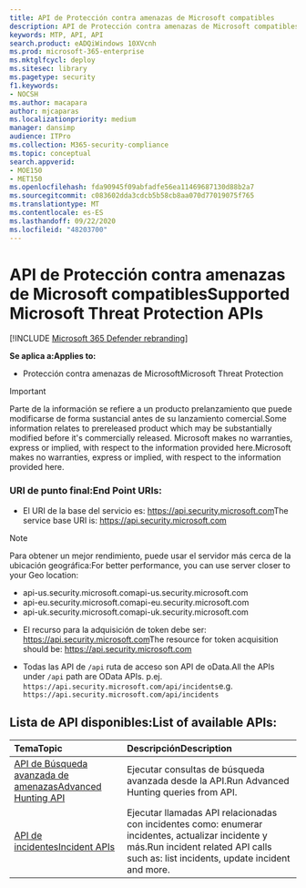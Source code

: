 ```yaml
---
title: API de Protección contra amenazas de Microsoft compatibles
description: API de Protección contra amenazas de Microsoft compatibles
keywords: MTP, API, API
search.product: eADQiWindows 10XVcnh
ms.prod: microsoft-365-enterprise
ms.mktglfcycl: deploy
ms.sitesec: library
ms.pagetype: security
f1.keywords:
- NOCSH
ms.author: macapara
author: mjcaparas
ms.localizationpriority: medium
manager: dansimp
audience: ITPro
ms.collection: M365-security-compliance
ms.topic: conceptual
search.appverid:
- MOE150
- MET150
ms.openlocfilehash: fda90945f09abfadfe56ea11469687130d88b2a7
ms.sourcegitcommit: c083602dda3cdcb5b58cb8aa070d77019075f765
ms.translationtype: MT
ms.contentlocale: es-ES
ms.lasthandoff: 09/22/2020
ms.locfileid: "48203700"
---
```

# <a name="supported-microsoft-threat-protection-apis"></a><span data-ttu-id="1361f-104">API de Protección contra amenazas de Microsoft compatibles</span><span class="sxs-lookup"><span data-stu-id="1361f-104">Supported Microsoft Threat Protection APIs</span></span> 

[!INCLUDE [Microsoft 365 Defender rebranding](../includes/microsoft-defender.md)]

<span data-ttu-id="1361f-105">**Se aplica a:**</span><span class="sxs-lookup"><span data-stu-id="1361f-105">**Applies to:**</span></span>
- <span data-ttu-id="1361f-106">Protección contra amenazas de Microsoft</span><span class="sxs-lookup"><span data-stu-id="1361f-106">Microsoft Threat Protection</span></span>

>[!IMPORTANT] 
><span data-ttu-id="1361f-107">Parte de la información se refiere a un producto prelanzamiento que puede modificarse de forma sustancial antes de su lanzamiento comercial.</span><span class="sxs-lookup"><span data-stu-id="1361f-107">Some information relates to prereleased product which may be substantially modified before it's commercially released.</span></span> <span data-ttu-id="1361f-108">Microsoft makes no warranties, express or implied, with respect to the information provided here.</span><span class="sxs-lookup"><span data-stu-id="1361f-108">Microsoft makes no warranties, express or implied, with respect to the information provided here.</span></span>


### <a name="end-point-uris"></a><span data-ttu-id="1361f-109">URI de punto final:</span><span class="sxs-lookup"><span data-stu-id="1361f-109">End Point URIs:</span></span>

- <span data-ttu-id="1361f-110">El URI de la base del servicio es: https://api.security.microsoft.com</span><span class="sxs-lookup"><span data-stu-id="1361f-110">The service base URI is: https://api.security.microsoft.com</span></span> <br>

>[!NOTE]
><span data-ttu-id="1361f-111">Para obtener un mejor rendimiento, puede usar el servidor más cerca de la ubicación geográfica:</span><span class="sxs-lookup"><span data-stu-id="1361f-111">For better performance, you can use server closer to your Geo location:</span></span>
> - <span data-ttu-id="1361f-112">api-us.security.microsoft.com</span><span class="sxs-lookup"><span data-stu-id="1361f-112">api-us.security.microsoft.com</span></span>
> - <span data-ttu-id="1361f-113">api-eu.security.microsoft.com</span><span class="sxs-lookup"><span data-stu-id="1361f-113">api-eu.security.microsoft.com</span></span>
> - <span data-ttu-id="1361f-114">api-uk.security.microsoft.com</span><span class="sxs-lookup"><span data-stu-id="1361f-114">api-uk.security.microsoft.com</span></span>

 - <span data-ttu-id="1361f-115">El recurso para la adquisición de token debe ser: https://api.security.microsoft.com</span><span class="sxs-lookup"><span data-stu-id="1361f-115">The resource for token acquisition should be: https://api.security.microsoft.com</span></span>

 - <span data-ttu-id="1361f-116">Todas las API de ```/api``` ruta de acceso son API de oData.</span><span class="sxs-lookup"><span data-stu-id="1361f-116">All the APIs under ```/api``` path are OData APIs.</span></span> <span data-ttu-id="1361f-117">p.ej. ```https://api.security.microsoft.com/api/incidents```</span><span class="sxs-lookup"><span data-stu-id="1361f-117">e.g. ```https://api.security.microsoft.com/api/incidents```</span></span>

## <a name="list-of-available-apis"></a><span data-ttu-id="1361f-118">Lista de API disponibles:</span><span class="sxs-lookup"><span data-stu-id="1361f-118">List of available APIs:</span></span>

<span data-ttu-id="1361f-119">Tema</span><span class="sxs-lookup"><span data-stu-id="1361f-119">Topic</span></span> | <span data-ttu-id="1361f-120">Descripción</span><span class="sxs-lookup"><span data-stu-id="1361f-120">Description</span></span>
:---|:---
[<span data-ttu-id="1361f-121">API de Búsqueda avanzada de amenazas</span><span class="sxs-lookup"><span data-stu-id="1361f-121">Advanced Hunting API</span></span>](api-advanced-hunting.md) | <span data-ttu-id="1361f-122">Ejecutar consultas de búsqueda avanzada desde la API.</span><span class="sxs-lookup"><span data-stu-id="1361f-122">Run Advanced Hunting queries from API.</span></span>
[<span data-ttu-id="1361f-123">API de incidentes</span><span class="sxs-lookup"><span data-stu-id="1361f-123">Incident APIs</span></span>](api-incident.md) | <span data-ttu-id="1361f-124">Ejecutar llamadas API relacionadas con incidentes como: enumerar incidentes, actualizar incidente y más.</span><span class="sxs-lookup"><span data-stu-id="1361f-124">Run incident related API calls such as: list incidents, update incident and more.</span></span>
